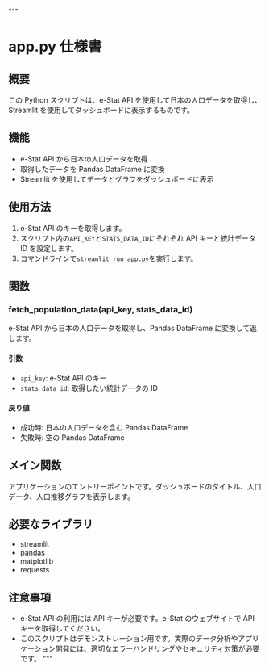 """

# app.py 仕様書

## 概要

この Python スクリプトは、e-Stat API を使用して日本の人口データを取得し、Streamlit を使用してダッシュボードに表示するものです。

## 機能

- e-Stat API から日本の人口データを取得
- 取得したデータを Pandas DataFrame に変換
- Streamlit を使用してデータとグラフをダッシュボードに表示

## 使用方法

1. e-Stat API のキーを取得します。
2. スクリプト内の`API_KEY`と`STATS_DATA_ID`にそれぞれ API キーと統計データ ID を設定します。
3. コマンドラインで`streamlit run app.py`を実行します。

## 関数

### fetch_population_data(api_key, stats_data_id)

e-Stat API から日本の人口データを取得し、Pandas DataFrame に変換して返します。

#### 引数

- `api_key`: e-Stat API のキー
- `stats_data_id`: 取得したい統計データの ID

#### 戻り値

- 成功時: 日本の人口データを含む Pandas DataFrame
- 失敗時: 空の Pandas DataFrame

## メイン関数

アプリケーションのエントリーポイントです。ダッシュボードのタイトル、人口データ、人口推移グラフを表示します。

## 必要なライブラリ

- streamlit
- pandas
- matplotlib
- requests

## 注意事項

- e-Stat API の利用には API キーが必要です。e-Stat のウェブサイトで API キーを取得してください。
- このスクリプトはデモンストレーション用です。実際のデータ分析やアプリケーション開発には、適切なエラーハンドリングやセキュリティ対策が必要です。
  """
